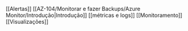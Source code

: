 [[Alertas]]
[[AZ-104/Monitorar e fazer Backups/Azure Monitor/Introdução|Introdução]]
[[métricas e logs]]
[[Monitoramento]]
[[Visualizações]]
